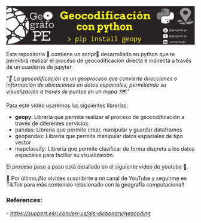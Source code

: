 <img src='img/banner.png'>

Este repositorio 📁 contiene un script📜 desarrollado en python que te permitirá  realizar el proceso de geocodificación directa e indirecta a través de un cuaderno de jupyter.

*"📍 La geocodificación es un geoproceso que convierte direcciones o  información de ubicaciones en datos espaciales, permitiendo su visualización a través de puntos en un mapa 🗺️."*

Para este video usaremos las siguientes librerias:
- **geopy**: Libreria que permite realizar el proceso de geocodificación a través de diferentes servicios.
- pandas: Libreria que permite crear, manipular y guardar dataframes 
- geopandas: Libreria que permite manipular datos espaciales de tipo vector
- mapclassify: Libreria que permite clasificar de forma discreta a los datos espaciales para faciliar su visualización.

El proceso paso a paso está detallado en el siguiente video de youtube 🎥.

🚀 Por último,¡No olvides suscribirte a mi canal de YouTube y seguirme en TikTok para más contenido relacionado con la geografía computacional!

### References: 
 *- https://support.esri.com/en-us/gis-dictionary/geocoding*
